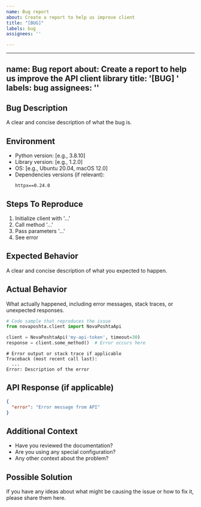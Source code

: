 ```yaml
---
name: Bug report
about: Create a report to help us improve client
title: "[BUG]"
labels: bug
assignees: ''

---
```


---
name: Bug report
about: Create a report to help us improve the API client library
title: '[BUG] '
labels: bug
assignees: ''
---

## Bug Description
A clear and concise description of what the bug is.

## Environment
- Python version: [e.g., 3.8.10]
- Library version: [e.g., 1.2.0]
- OS: [e.g., Ubuntu 20.04, macOS 12.0]
- Dependencies versions (if relevant):
  ```
  httpx==0.24.0
  ```

## Steps To Reproduce
1. Initialize client with '...'
2. Call method '...'
3. Pass parameters '...'
4. See error

## Expected Behavior
A clear and concise description of what you expected to happen.

## Actual Behavior
What actually happened, including error messages, stack traces, or unexpected responses.

```python
# Code sample that reproduces the issue
from novaposhta.client import NovaPoshtaApi

client = NovaPoshtaApi('my-api-token', timeout=30)
response = client.some_method()  # Error occurs here
```

```
# Error output or stack trace if applicable
Traceback (most recent call last):
  ...
Error: Description of the error
```

## API Response (if applicable)
```json
{
  "error": "Error message from API"
}
```

## Additional Context
- Have you reviewed the documentation?
- Are you using any special configuration?
- Any other context about the problem?

## Possible Solution
If you have any ideas about what might be causing the issue or how to fix it, please share them here.
